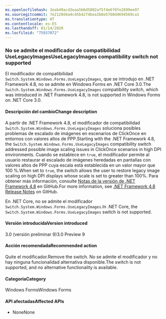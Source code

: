 ```yaml
---
ms.openlocfilehash: 3eab49acd3eaa5b6d5802af5f4e6f0fe2699ee97
ms.sourcegitcommit: 7e2128d4a4c45b4274bea3b8e5760d4694569ca1
ms.translationtype: HT
ms.contentlocale: es-ES
ms.lasthandoff: 01/14/2020
ms.locfileid: "75937072"
---
```

### <a name="uselegacyimages-compatibility-switch-not-supported"></a><span data-ttu-id="6cbae-101">No se admite el modificador de compatibilidad UseLegacyImages</span><span class="sxs-lookup"><span data-stu-id="6cbae-101">UseLegacyImages compatibility switch not supported</span></span>

<span data-ttu-id="6cbae-102">El modificador de compatibilidad `Switch.System.Windows.Forms.UseLegacyImages`, que se introdujo en .NET Framework 4.8, no se admite en Windows Forms en .NET Core 3.0.</span><span class="sxs-lookup"><span data-stu-id="6cbae-102">The `Switch.System.Windows.Forms.UseLegacyImages` compatibility switch, which was introduced in .NET Framework 4.8, is not supported in Windows Forms on .NET Core 3.0.</span></span>

#### <a name="change-description"></a><span data-ttu-id="6cbae-103">Descripción del cambio</span><span class="sxs-lookup"><span data-stu-id="6cbae-103">Change description</span></span>

<span data-ttu-id="6cbae-104">A partir de .NET Framework 4.8, el modificador de compatibilidad `Switch.System.Windows.Forms.UseLegacyImages` soluciona posibles problemas de escalado de imágenes en escenarios de ClickOnce en entornos con valores altos de PPP.</span><span class="sxs-lookup"><span data-stu-id="6cbae-104">Starting with the .NET Framework 4.8, the `Switch.System.Windows.Forms.UseLegacyImages` compatibility switch addressed possible image scaling issues in ClickOnce scenarios in high DPI environments.</span></span> <span data-ttu-id="6cbae-105">Cuando se establece en `true`, el modificador permite al usuario restaurar el escalado de imágenes heredadas en pantallas con valores altos de PPP cuya escala está establecida en un valor mayor que 100 %.</span><span class="sxs-lookup"><span data-stu-id="6cbae-105">When set to `true`, the switch allows the user to restore legacy image scaling on high DPI displays whose scale is set to greater than 100%.</span></span> <span data-ttu-id="6cbae-106">Para obtener más información, consulte [Notas de la versión de .NET Framework 4.8](https://github.com/microsoft/dotnet/blob/master/releases/net48/dotnet48-changes.md#clickonce) en GitHub.</span><span class="sxs-lookup"><span data-stu-id="6cbae-106">For more information, see [.NET Framework 4.8 Release Notes](https://github.com/microsoft/dotnet/blob/master/releases/net48/dotnet48-changes.md#clickonce) on GitHub.</span></span>

<span data-ttu-id="6cbae-107">En .NET Core, no se admite el modificador `Switch.System.Windows.Forms.UseLegacyImages`.</span><span class="sxs-lookup"><span data-stu-id="6cbae-107">In .NET Core, the `Switch.System.Windows.Forms.UseLegacyImages` switch is not supported.</span></span>

#### <a name="version-introduced"></a><span data-ttu-id="6cbae-108">Versión introducida</span><span class="sxs-lookup"><span data-stu-id="6cbae-108">Version introduced</span></span>

<span data-ttu-id="6cbae-109">3.0 (versión preliminar 9)</span><span class="sxs-lookup"><span data-stu-id="6cbae-109">3.0 Preview 9</span></span>

#### <a name="recommended-action"></a><span data-ttu-id="6cbae-110">Acción recomendada</span><span class="sxs-lookup"><span data-stu-id="6cbae-110">Recommended action</span></span>

<span data-ttu-id="6cbae-111">Quite el modificador.</span><span class="sxs-lookup"><span data-stu-id="6cbae-111">Remove the switch.</span></span> <span data-ttu-id="6cbae-112">No se admite el modificador y no hay ninguna funcionalidad alternativa disponible.</span><span class="sxs-lookup"><span data-stu-id="6cbae-112">The switch is not supported, and no alternative functionality is available.</span></span>

#### <a name="category"></a><span data-ttu-id="6cbae-113">Categoría</span><span class="sxs-lookup"><span data-stu-id="6cbae-113">Category</span></span>

<span data-ttu-id="6cbae-114">Windows Forms</span><span class="sxs-lookup"><span data-stu-id="6cbae-114">Windows Forms</span></span>

#### <a name="affected-apis"></a><span data-ttu-id="6cbae-115">API afectadas</span><span class="sxs-lookup"><span data-stu-id="6cbae-115">Affected APIs</span></span>

- <span data-ttu-id="6cbae-116">None</span><span class="sxs-lookup"><span data-stu-id="6cbae-116">None</span></span>

<!-- 

### Affected APIs

- Not detectable via API analysis

-->
